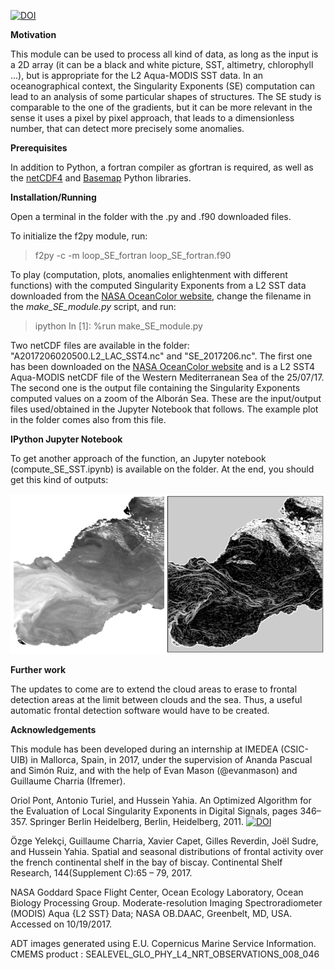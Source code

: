 
[![DOI](https://zenodo.org/badge/doi/10.5281/zenodo.1076424.svg)](https://zenodo.org/badge/latestdoi/113035085)


**Motivation**

This module can be used to process all kind of data, as long as the input is a 2D array (it can be a black and white picture, SST, altimetry, chlorophyll ...), but is appropriate for the L2 Aqua-MODIS SST data. In an oceanographical context, the Singularity Exponents (SE) computation can lead to an analysis of some particular shapes of structures. The SE study is comparable to the one of the gradients, but it can be more relevant in the sense it uses a pixel by pixel approach, that leads to a dimensionless number, that can detect more precisely some anomalies. 


**Prerequisites**

In addition to Python, a fortran compiler as gfortran is required, as well as the [netCDF4](https://github.com/Unidata/netcdf4-python) and [Basemap](https://matplotlib.org/basemap/) Python libraries.


**Installation/Running**

Open a terminal in the folder with the .py and .f90 downloaded files.


To initialize the f2py module, run:

> f2py -c -m loop_SE_fortran loop_SE_fortran.f90


To play (computation, plots, anomalies enlightenment with different functions) with the computed Singularity Exponents from a L2 SST data downloaded from the [NASA OceanColor website]( https://oceancolor.gsfc.nasa.gov/cgi/browse.pl), change the filename in the *make_SE_module.py* script, and run:

> ipython
> In [1]: %run make_SE_module.py

Two netCDF files are available in the folder: "A2017206020500.L2_LAC_SST4.nc" and "SE_2017206.nc". The first one has been downloaded on the [NASA OceanColor website]( https://oceancolor.gsfc.nasa.gov/cgi/browse.pl) and is a L2 SST4 Aqua-MODIS netCDF file of the Western Mediterranean Sea of the 25/07/17. The second one is the output file containing the Singularity Exponents computed values on a zoom of the Alborán Sea. These are the input/output files used/obtained in the Jupyter Notebook that follows. The example plot in the folder comes also from this file.


**IPython Jupyter Notebook**

To get another approach of the function, an Jupyter notebook (compute_SE_SST.ipynb) is available on the folder. At the end, you should get this kind of outputs:

![Reference SST_Computed_SE](examples/SST_SE.png)


**Further work**

The updates to come are to extend the cloud areas to erase to frontal detection areas at the limit between clouds and the sea. Thus, a useful automatic frontal detection software would have to be created.

**Acknowledgements**

This module has been developed during an internship at IMEDEA (CSIC-UIB) in Mallorca, Spain, in 2017, under the supervision of Ananda Pascual and Simón Ruiz, and with the help of Evan Mason (@evanmason) and Guillaume Charria (Ifremer).

Oriol Pont, Antonio Turiel, and Hussein Yahia. An Optimized Algorithm for the Evaluation of Local Singularity Exponents in Digital Signals, pages 346–357. Springer Berlin Heidelberg, Berlin, Heidelberg, 2011. [![DOI](https://doi.org/10.1007/978-3-642-21073-0_31)](https://doi.org/10.1007/978-3-642-21073-0_31)


Özge Yelekçi, Guillaume Charria, Xavier Capet, Gilles Reverdin, Joël Sudre, and Hussein Yahia. Spatial and seasonal distributions of frontal activity over the french continental shelf in the bay of biscay. Continental Shelf Research, 144(Supplement C):65 – 79, 2017.

NASA Goddard Space Flight Center, Ocean Ecology Laboratory, Ocean Biology Processing Group. Moderate-resolution Imaging Spectroradiometer (MODIS) Aqua {L2 SST} Data; NASA OB.DAAC, Greenbelt, MD, USA.
Accessed on 10/19/2017.

ADT images generated using E.U. Copernicus Marine Service Information. CMEMS product : SEALEVEL_GLO_PHY_L4_NRT_OBSERVATIONS_008_046
